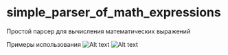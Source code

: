 # simple_parser_of_math_expressions
Простой парсер для вычисления математических выражений

Примеры использования
![Alt text](example1.png?raw=true "Title")
![Alt text](example2.png?raw=true "Title")
